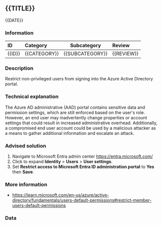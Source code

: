 ## {{TITLE}}

{{DATE}}

###  Information

| ID     | Category     | Subcategory     | Review     |
| :----- | :----------- | --------------- | :--------- |
| {{ID}} | {{CATEGORY}} | {{SUBCATEGORY}} | {{REVIEW}} |

### Description

Restrict non-privileged users from signing into the Azure Active Directory portal.

### Technical explanation

The Azure AD administrative (AAD) portal contains sensitive data and permission settings, which are still enforced based on the user's role. However, an end user may inadvertently change properties or account settings that could result in increased administrative overhead. Additionally, a compromised end user account could be used by a malicious attacker as a means to gather additional information and escalate an attack.

### Advised solution

1. Navigate to Microsoft Entra admin center https://entra.microsoft.com/
2. Click to expand **Identity** > **Users** > **User settings**.
3. Set **Restrict access to Microsoft Entra ID administration portal** to **Yes** then **Save**.

### More information

- https://learn.microsoft.com/en-us/azure/active-directory/fundamentals/users-default-permissions#restrict-member-users-default-permissions

### Data